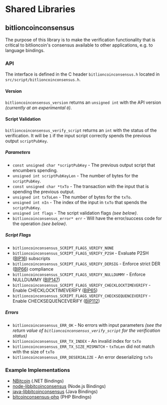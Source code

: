 Shared Libraries
================

## bitlioncoinconsensus

The purpose of this library is to make the verification functionality that is critical to bitlioncoin's consensus available to other applications, e.g. to language bindings.

### API

The interface is defined in the C header `bitlioncoinconsensus.h` located in  `src/script/bitlioncoinconsensus.h`.

#### Version

`bitlioncoinconsensus_version` returns an `unsigned int` with the API version *(currently at an experimental `0`)*.

#### Script Validation

`bitlioncoinconsensus_verify_script` returns an `int` with the status of the verification. It will be `1` if the input script correctly spends the previous output `scriptPubKey`.

##### Parameters
- `const unsigned char *scriptPubKey` - The previous output script that encumbers spending.
- `unsigned int scriptPubKeyLen` - The number of bytes for the `scriptPubKey`.
- `const unsigned char *txTo` - The transaction with the input that is spending the previous output.
- `unsigned int txToLen` - The number of bytes for the `txTo`.
- `unsigned int nIn` - The index of the input in `txTo` that spends the `scriptPubKey`.
- `unsigned int flags` - The script validation flags *(see below)*.
- `bitlioncoinconsensus_error* err` - Will have the error/success code for the operation *(see below)*.

##### Script Flags
- `bitlioncoinconsensus_SCRIPT_FLAGS_VERIFY_NONE`
- `bitlioncoinconsensus_SCRIPT_FLAGS_VERIFY_P2SH` - Evaluate P2SH ([BIP16](https://github.com/bitcoin/bips/blob/master/bip-0016.mediawiki)) subscripts
- `bitlioncoinconsensus_SCRIPT_FLAGS_VERIFY_DERSIG` - Enforce strict DER ([BIP66](https://github.com/bitcoin/bips/blob/master/bip-0066.mediawiki)) compliance
- `bitlioncoinconsensus_SCRIPT_FLAGS_VERIFY_NULLDUMMY` - Enforce NULLDUMMY ([BIP147](https://github.com/bitcoin/bips/blob/master/bip-0147.mediawiki))
- `bitlioncoinconsensus_SCRIPT_FLAGS_VERIFY_CHECKLOCKTIMEVERIFY` - Enable CHECKLOCKTIMEVERIFY ([BIP65](https://github.com/bitcoin/bips/blob/master/bip-0065.mediawiki))
- `bitlioncoinconsensus_SCRIPT_FLAGS_VERIFY_CHECKSEQUENCEVERIFY` - Enable CHECKSEQUENCEVERIFY ([BIP112](https://github.com/bitcoin/bips/blob/master/bip-0112.mediawiki))

##### Errors
- `bitlioncoinconsensus_ERR_OK` - No errors with input parameters *(see the return value of `bitlioncoinconsensus_verify_script` for the verification status)*
- `bitlioncoinconsensus_ERR_TX_INDEX` - An invalid index for `txTo`
- `bitlioncoinconsensus_ERR_TX_SIZE_MISMATCH` - `txToLen` did not match with the size of `txTo`
- `bitlioncoinconsensus_ERR_DESERIALIZE` - An error deserializing `txTo`

### Example Implementations
- [NBitcoin](https://github.com/NicolasDorier/NBitcoin/blob/master/NBitcoin/Script.cs#L814) (.NET Bindings)
- [node-libbitcoinconsensus](https://github.com/bitpay/node-libbitcoinconsensus) (Node.js Bindings)
- [java-libbitcoinconsensus](https://github.com/dexX7/java-libbitcoinconsensus) (Java Bindings)
- [bitcoinconsensus-php](https://github.com/Bit-Wasp/bitcoinconsensus-php) (PHP Bindings)
